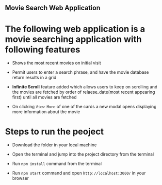 ## Movie Search Web Application

# The following web application is a movie searching application with following features

-   Shows the most recent movies on initial visit

-   Permit users to enter a search phrase, and have the movie database return results in a grid

-   **Infinite Scroll** feature added which allows users to keep on scrolling and the movies are fetched by order of relaese_date(most recent appearing first) until all movies are fetched

-   On clicking `View More` of one of the cards a new modal opens displaying more information about the movie



# Steps to run the peoject

-   Download the folder in your local machine

-   Open the terminal and jump into the project directory from the terminal

-   Run `npm install` command from the terminal

-   Run `npm start` command and open `http://localhost:3000/` in your browser